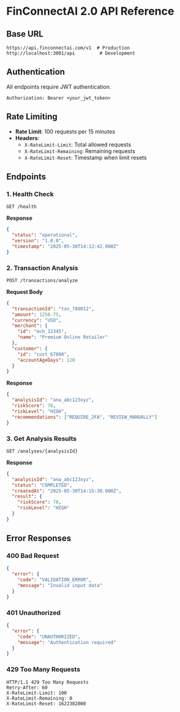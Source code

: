 # FinConnectAI 2.0 API Reference

## Base URL

```
https://api.finconnectai.com/v1  # Production
http://localhost:3001/api         # Development
```

## Authentication

All endpoints require JWT authentication.

```http
Authorization: Bearer <your_jwt_token>
```

## Rate Limiting

- **Rate Limit**: 100 requests per 15 minutes
- **Headers**:
  - `X-RateLimit-Limit`: Total allowed requests
  - `X-RateLimit-Remaining`: Remaining requests
  - `X-RateLimit-Reset`: Timestamp when limit resets

## Endpoints

### 1. Health Check

```http
GET /health
```

**Response**
```json
{
  "status": "operational",
  "version": "1.0.0",
  "timestamp": "2025-05-30T14:12:42.000Z"
}
```

### 2. Transaction Analysis

```http
POST /transactions/analyze
```

**Request Body**
```json
{
  "transactionId": "txn_789012",
  "amount": 1250.75,
  "currency": "USD",
  "merchant": {
    "id": "mch_12345",
    "name": "Premium Online Retailer"
  },
  "customer": {
    "id": "cust_67890",
    "accountAgeDays": 120
  }
}
```

**Response**
```json
{
  "analysisId": "ana_abc123xyz",
  "riskScore": 78,
  "riskLevel": "HIGH",
  "recommendations": ["REQUIRE_2FA", "REVIEW_MANUALLY"]
}
```

### 3. Get Analysis Results

```http
GET /analyses/{analysisId}
```

**Response**
```json
{
  "analysisId": "ana_abc123xyz",
  "status": "COMPLETED",
  "createdAt": "2025-05-30T14:15:30.000Z",
  "result": {
    "riskScore": 78,
    "riskLevel": "HIGH"
  }
}
```

## Error Responses

### 400 Bad Request
```json
{
  "error": {
    "code": "VALIDATION_ERROR",
    "message": "Invalid input data"
  }
}
```

### 401 Unauthorized
```json
{
  "error": {
    "code": "UNAUTHORIZED",
    "message": "Authentication required"
  }
}
```

### 429 Too Many Requests
```http
HTTP/1.1 429 Too Many Requests
Retry-After: 60
X-RateLimit-Limit: 100
X-RateLimit-Remaining: 0
X-RateLimit-Reset: 1622382000
```
